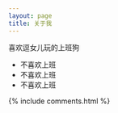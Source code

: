 ```yaml
---
layout: page
title: 关于我
---
```


喜欢逗女儿玩的上班狗

* 不喜欢上班  
* 不喜欢上班  
* 不喜欢上班

{% include comments.html %}
